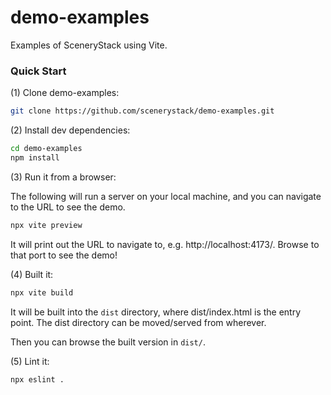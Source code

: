 demo-examples
================

Examples of SceneryStack using Vite.

### Quick Start

(1) Clone demo-examples:

```sh
git clone https://github.com/scenerystack/demo-examples.git
```

(2) Install dev dependencies:

```sh
cd demo-examples
npm install
```

(3) Run it from a browser:

The following will run a server on your local machine, and you can navigate to the URL to see the demo.

```sh
npx vite preview
```

It will print out the URL to navigate to, e.g. http://localhost:4173/. Browse to that port to see the demo!

(4) Built it:

```sh
npx vite build
```

It will be built into the `dist` directory, where dist/index.html is the entry point. The dist directory can be moved/served from wherever.

Then you can browse the built version in `dist/`.

(5) Lint it:

```sh
npx eslint .
```
